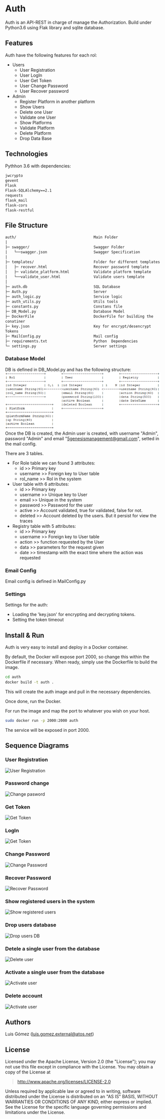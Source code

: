# Auth

Auth is an API-REST in charge of manage the Authorization. Build under Python3.6 using Flak library and sqlite database.

## Features
Auth have the following  features for each rol:
- Users
  - User Registration
  - User LogIn
  - User Get  Token
  - User Change Password
  - User Recover password
- Admin
  - Register Platform in another platform
  - Show Users
  - Delete one User
  - Validate one User
  - Show Platforms
  - Validate Platform
  - Delete Platform
  - Drop Data Base

## Technologies
Pythhon 3.6 with dependencies:
```
jwcrypto
gevent
Flask
Flask-SQLAlchemy==2.1
requests
flask_mail
flask-cors
flask-restful
``` 
## File Structure
``` 
auth/                                   Main Folder
|
├─ swagger/                             Swagger Folder
|   └──swagger.json                     Swagger Specification
|
├─ templates/                           Folder for different templates
│   ├─ recover.html                     Recover password template
│   ├─ validate_platform.html           Validate platform template
|   └──validate_user.html               Validate users template
│ 
├─ auth.db                              SQL Database
├─ Auth.py                              Server
├─ auth_logic.py                        Service logic
├─ auth_utils.py                        Utils tools
├─ constants.py                         Constans file
├─ DB_Model.py                          Database Model
├─ DockerFile                           DockerFile for building the conatiner
├─ key.json                             Key for encrypt/desencrypt Tokens
├─ MailConfig.py                        Mail config
├─ requirements.txt                     Python  Dependencies
└─ settings.py                          Server settings
``` 

### Database Model
DB is defined in DB_Model.py and has the following structure:
![DB](./images/DB.PNG)
Once the DB is created, the Admin user is created, with username "Admin", password "Admin" and email "5genesismanagement@gmail.com", setted in the mail config.

There are 3 tables.
- For Role table we can found 3 attributes:
  - id   >>      Primary key
  - username >>  Foreign key to User table
  - rol_name >>  Rol in the system 
 - User table with 6 attributes:
   - id    >>     Primary key
   - username  >> Unique key to User
   - email  >> Unique in the system 
   - password >> Password for the user
   - active >> Account validated, true for validated, false for not.
   - deleted >> Account deleted by the users. But it persist for view the traces
  - Registry table with 5 attributes:
    - id    >>     Primary key
    - username  >> Foreign key to User table
    - action >> function requested by the User
    - data >> parameters for the request given
    - date >> timestamp with the exact time where the action was requested
### Email Config
Email config is defined in MailConfig.py

### Settings
Settings for the auth: 
- Loading the 'key.json' for encrypting and decrypting tokens.
- Setting the token timeout

## Install & Run
Auth is very easy to install and deploy in a Docker container.

By default, the Docker will expose port 2000, so change this within the Dockerfile if necessary. When ready, simply use the Dockerfile to build the image.

```sh
cd auth
docker build -t auth .
```
This will create the auth image and pull in the necessary dependencies.

Once done, run the Docker.


For run the image and map the port to whatever you wish on your host. 

```sh
sudo docker run -p 2000:2000 auth
```
The service will be exposed in port 2000.
## Sequence Diagrams

### User Registration
![User Registration](https://www.plantuml.com/plantuml/img/hLBDJiCm3BxtANm4QNk17j1sA18IuW3Y0KBYRa5DKiKEFs-FdTAYZY4uu4DbD_v-4dj7R3ANC3IDAPnY2K-O9RUSCZoIv5EwTy77fW69KG3U-j54XdtXOwEX1zeEswlwivsgZ0TFd0tx52ym63zieCX1D04tmaJqchAxhF3wCGF3pVKdsYKaY8a1tuG5V0G-8j0xCORQhQ5gi5LPjTX2LL6Kxxsjmj3B1LxCu9sKyR0WbsGbQgp5aT4jfrL4kIULhylDdJyOMvbJG0lTUMy-EYs5eGWbKL-6rSjzTum38NIt3ztopize_sHwxlm_qmlZMSiOtTh-gVKwM_fjk9ELEzc5EaYuFzMQTNGPTrB8IiC7)

### Password change
![Change pasword](https://www.plantuml.com/plantuml/img/ZL2x2W8n4Epp5LCgUDYd44LEEB0GH5k9kUWTv98ZsUZlcwmF41ktIFOnEpkxoqWgK1gi448byYuDPnEohya776BnnPWXlUv7vGYhH5rE2MGhPLGBpaciE-Mk1ZiLuzs7Tf9oTGQTGZ2EJkChFOCpzqyqPHv-b2Kq6ud6tPJjMoQVlyaOKQoCGbKjIbL-O-0yWNiPRMmqgBVxMkBu1-7t4jGPl3N2NpWk-_osFOLyD6ZkVobmRJxKCd_vldW0)

### Get Token
![Get Token](https://www.plantuml.com/plantuml/img/XO-z3i8m38HtFyMD856nPq1bAAXIDtxsq4OGaIPHui3hurGmu-byzdUosymwSPaTaIuSV9bl9eaUEIHSSjKKPSEEDchFs1T-Y4LrX6Qtz0f7m-VmD7vLnDuWwfpV8KrhqexH7nHw_zBEJXZ2tNh2jogCHb9gcaA5jpyMFZ0MY8pB1jrmwXIk_rEMGyZugPv9hGZv3Xy0)

### LogIn
![Get Token](https://www.plantuml.com/plantuml/img/XO-n3i8m34HtVyMD856nPq1bA5AbRXNieObAf3If4WT-7wV0ZAVpsUzajvbruh9u8bquXhBSRH8zSKouvgffbGqtkLK7nhdmGoog8pIdhLSOukp2heXtmAfpViLazgGzexyezE6flJEVBSAtAeb68cgKGeMFFnOXCZQ8hCyMtJ1s2hV_AJAShK31r2Ef5I6_uGq0)

### Change Password
![Change Password](https://www.plantuml.com/plantuml/img/ZL2x2W8n4Epp5LCgUDYd44LEEB0GH5k9kUWTv98ZsUZlcwmF41ktIFOnEpkxoqWgK1gi448byYuDPnEohya776BnnPWXlUv7vGYhH5rE2MGhPLGBpaciE-Mk1ZiLuzs7Tf9oTGQTGZ2EJkChFOCpzqyqPHv-b2Kq6ud6tPJjMoQVlyaOKQoCGbKjIbL-O-0yWNiPRMmqgBVxMkBu1-7t4jGPl3N2NpWk-_osFOLyD6ZkVobmRJxKCd_vldW0)

### Recover Password
![Recover Password](https://www.plantuml.com/plantuml/img/VL0nRiCm3DprYXlR8H_mK2HeNI10Xw15kZCsMmkG9KEYuk-NOf1c210E4day77dS5g4iTGxEYPV0s5MPyCb3EdF6WKfPKnvHuwYbJ8mtNnQIOUBig4gATJvfwcYGb74iBNUBIlh1BnJ5z1Hoq6XjR5uCw-w6FF5CFZmRy_PG4EpVE-pZcO8VOIJhjB1jDohPf3lqhOcO14Os6eV2w3---WxVZnGkIxrE57_Pd2vNy-d7wjhCFHoyUWKRDVBwR-koH1pr1blzzDJu0m00)

### Show registered users in the system
![Show registered users](https://www.plantuml.com/plantuml/img/VL2x2iCm3Dpp5RUN_426qXHI27Hf0ztTH1237y6MM_BtbPqXK6WzsDBfT2Vh55a5JjPKLQKIUvViauB48_k0ThBQIQLQXAH7lIZ7Q1FF0a5EgQC-5gp1CFitnXG22Ir52X47uAoY7hUktBDVoZ3wIuFUlPJHqqufqfAWpjBPezbovnc5MsXa8g6x3bs3np-1CjijKGWhUAQl2UK36OnhPB8_xUyK5-_4BtDBupQ2csGL9tbaXVW0)

### Drop users database
![Drop users DB](https://www.plantuml.com/plantuml/img/VL0n2iCm3DpzYjjBFk2XD2Kf1BeLkYk980R72RPSwE-hE8LChGVR9vtk95sIK9GyUsCCPLb2ddkE-XzaYQZ7sGNDhCfnWrif2EeiauOCz9GygdC9MZHnMJ6IK4-9SGAkbDomLspquo8lw6uMNNYHT-D1AQeAK6sgcxpTSLW4XLjexDMWlJzQY-S_WQCjcHWvSKpGZZUGtabu_cdQi6VXhriOTU2BFheeV000)

### Detele a single user from the database
![Delete user](https://www.plantuml.com/plantuml/img/VP312i8m38RlVOh_Bdk17cGJ9moy2Txh6bYXxKQR2hwzMIVi89f3cwHV_gHfCvl49NYbJE4vbl2W9Fx8Sq9dWujAgKKGDxh5H4PNU9AKWbXzHtEiIOqpUM92oPHm04uckt7ZLtW_Z6SC5uqXFertTaUgfWHeLirLN6znd1cLhHZvJEYljrxZ_a_WQoWPbYT2VZ65dmstWa-dQEMhhLoo8Rm1)

### Activate a single user from the database
![Activate user](https://www.plantuml.com/plantuml/img/JL2x3i8m3Dpp5HvR8NwW0se7n0X2m9wcgMhHEAXnGFmzJiBh9Z_ETxRRm7hXw6QbT6HFqVLsaTYmN-0S92vXDpWafMv2HeCtJGnTv4abW23tORt9rIPFmaNFE6X6Jz0_eQfssnCya2Su-Qkb6lP7g0xdTotA16bdLs-ff5FNMRiOIFxJxmpZNRCjHfdmmHzRwAdVmDPfd84yuuYcR3JAKKX3IYs4Q8mDOOmptBzBfyEAlw2rDCYNu0K0)

### Delete account
![Activate user](https://www.plantuml.com/plantuml/img/JKx13SCm2Fnx2XR80drKITKLEW0bI45AxCY6Tls2hKYz1phWZcDkYbNjs5D2qvBjU7DrJbegl5hmqmL2Sc9MM4ot5017h66wz-4DdhopCY1HCLT-HJTuO1CQfZ3q4js_gtcMV7XSwueBaJ9yZfdpwc_23m00)



## Authors

Luis Gómez (luis.gomez.external@atos.net)

## License

Licensed under the Apache License, Version 2.0 (the "License");
you may not use this file except in compliance with the License.
You may obtain a copy of the License at

   > <http://www.apache.org/licenses/LICENSE-2.0>

Unless required by applicable law or agreed to in writing, software
distributed under the License is distributed on an "AS IS" BASIS,
WITHOUT WARRANTIES OR CONDITIONS OF ANY KIND, either express or implied.
See the License for the specific language governing permissions and
limitations under the License.
